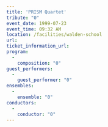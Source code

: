 ```yaml
---
title: 'PRISM Quartet'
tribute: "0"
event_date: 1999-07-23
event_time: 09:32 AM
location: /facilities/walden-school
url: 
ticket_information_url: 
program: 
  -
    composition: "0"
guest_performers: 
  -
    guest_performer: "0"
ensembles: 
  -
    ensemble: "0"
conductors: 
  -
    conductor: "0"
---
```

